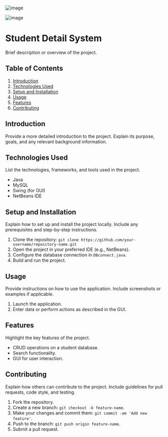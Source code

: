 ![image](https://github.com/SavindaKaveesha/Students-Details-Database/assets/115203716/f31b0bd0-ee24-4a42-b245-856fc65d4073)


![image](https://github.com/SavindaKaveesha/Students-Details-Database/assets/115203716/5eb6ea48-224b-4efe-b4dd-ba0aca16b9fa)


# Student Detail System

Brief description or overview of the project.

## Table of Contents

1. [Introduction](#introduction)
2. [Technologies Used](#technologies-used)
3. [Setup and Installation](#setup-and-installation)
4. [Usage](#usage)
5. [Features](#features)
6. [Contributing](#contributing)

## Introduction

Provide a more detailed introduction to the project. Explain its purpose, goals, and any relevant background information.

## Technologies Used

List the technologies, frameworks, and tools used in the project.

- Java
- MySQL
- Swing (for GUI)
- NetBeans IDE

## Setup and Installation

Explain how to set up and install the project locally. Include any prerequisites and step-by-step instructions.

1. Clone the repository: `git clone https://github.com/your-username/repository-name.git`
2. Open the project in your preferred IDE (e.g., NetBeans).
3. Configure the database connection in `DBconnect.java`.
4. Build and run the project.

## Usage

Provide instructions on how to use the application. Include screenshots or examples if applicable.

1. Launch the application.
2. Enter data or perform actions as described in the GUI.

## Features

Highlight the key features of the project.

- CRUD operations on a student database.
- Search functionality.
- GUI for user interaction.

## Contributing

Explain how others can contribute to the project. Include guidelines for pull requests, code style, and testing.

1. Fork the repository.
2. Create a new branch: `git checkout -b feature-name`.
3. Make your changes and commit them: `git commit -am 'Add new feature'`.
4. Push to the branch: `git push origin feature-name`.
5. Submit a pull request.
